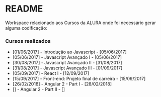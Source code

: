 # README #

Workspace relacionado aos Cursos da ALURA onde foi necessário gerar alguma codificação:

### Cursos realizados ###

* [01/06/2017] - Introdução ao Javascript - [05/06/2017]
* [05/06/2017] - Javascript Avançado I - [05/06/2017]
* [30/08/2017] - Javascript Avançado II - [31/08/2017]
* [31/08/2017] - Javascript Avançado III - [01/09/2017]
* [05/09/2017] - React I - [12/09/2017]
* [15/09/2017] - Front-end: Projeto final de carreira - [15/09/2017]
* [26/02/2018] - Angular 2 - Part I - [28/02/2018]
* [] - Angular 2 - Part II - []